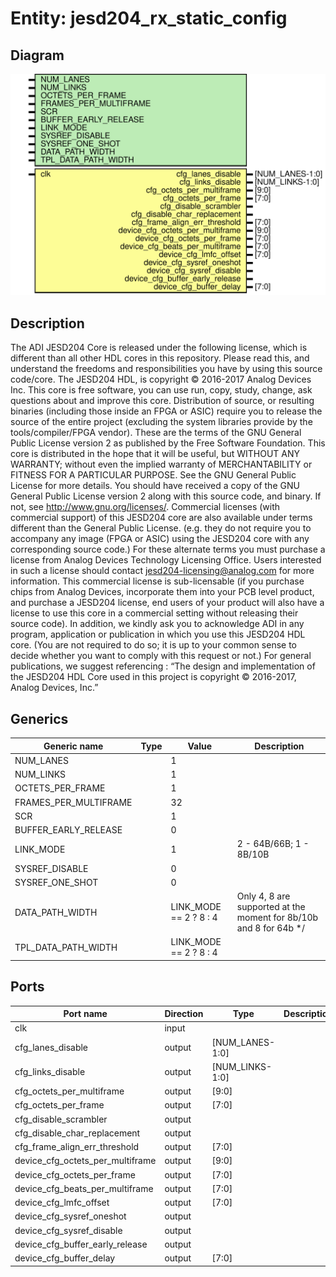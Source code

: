 # Entity: jesd204_rx_static_config

## Diagram

![Diagram](jesd204_rx_static_config.svg "Diagram")
## Description

The ADI JESD204 Core is released under the following license, which is
 different than all other HDL cores in this repository.
 Please read this, and understand the freedoms and responsibilities you have
 by using this source code/core.
 The JESD204 HDL, is copyright © 2016-2017 Analog Devices Inc.
 This core is free software, you can use run, copy, study, change, ask
 questions about and improve this core. Distribution of source, or resulting
 binaries (including those inside an FPGA or ASIC) require you to release the
 source of the entire project (excluding the system libraries provide by the
 tools/compiler/FPGA vendor). These are the terms of the GNU General Public
 License version 2 as published by the Free Software Foundation.
 This core  is distributed in the hope that it will be useful, but WITHOUT ANY
 WARRANTY; without even the implied warranty of MERCHANTABILITY or FITNESS FOR
 A PARTICULAR PURPOSE. See the GNU General Public License for more details.
 You should have received a copy of the GNU General Public License version 2
 along with this source code, and binary.  If not, see
 <http://www.gnu.org/licenses/>.
 Commercial licenses (with commercial support) of this JESD204 core are also
 available under terms different than the General Public License. (e.g. they
 do not require you to accompany any image (FPGA or ASIC) using the JESD204
 core with any corresponding source code.) For these alternate terms you must
 purchase a license from Analog Devices Technology Licensing Office. Users
 interested in such a license should contact jesd204-licensing@analog.com for
 more information. This commercial license is sub-licensable (if you purchase
 chips from Analog Devices, incorporate them into your PCB level product, and
 purchase a JESD204 license, end users of your product will also have a
 license to use this core in a commercial setting without releasing their
 source code).
 In addition, we kindly ask you to acknowledge ADI in any program, application
 or publication in which you use this JESD204 HDL core. (You are not required
 to do so; it is up to your common sense to decide whether you want to comply
 with this request or not.) For general publications, we suggest referencing :
 “The design and implementation of the JESD204 HDL Core used in this project
 is copyright © 2016-2017, Analog Devices, Inc.”
 
## Generics

| Generic name          | Type | Value                  | Description                                                        |
| --------------------- | ---- | ---------------------- | ------------------------------------------------------------------ |
| NUM_LANES             |      | 1                      |                                                                    |
| NUM_LINKS             |      | 1                      |                                                                    |
| OCTETS_PER_FRAME      |      | 1                      |                                                                    |
| FRAMES_PER_MULTIFRAME |      | 32                     |                                                                    |
| SCR                   |      | 1                      |                                                                    |
| BUFFER_EARLY_RELEASE  |      | 0                      |                                                                    |
| LINK_MODE             |      | 1                      | 2 - 64B/66B;  1 - 8B/10B                                           |
| SYSREF_DISABLE        |      | 0                      |                                                                    |
| SYSREF_ONE_SHOT       |      | 0                      |                                                                    |
| DATA_PATH_WIDTH       |      | LINK_MODE == 2 ? 8 : 4 | Only 4, 8 are supported at the moment for 8b/10b and 8 for 64b */  |
| TPL_DATA_PATH_WIDTH   |      | LINK_MODE == 2 ? 8 : 4 |                                                                    |
## Ports

| Port name                        | Direction | Type            | Description |
| -------------------------------- | --------- | --------------- | ----------- |
| clk                              | input     |                 |             |
| cfg_lanes_disable                | output    | [NUM_LANES-1:0] |             |
| cfg_links_disable                | output    | [NUM_LINKS-1:0] |             |
| cfg_octets_per_multiframe        | output    | [9:0]           |             |
| cfg_octets_per_frame             | output    | [7:0]           |             |
| cfg_disable_scrambler            | output    |                 |             |
| cfg_disable_char_replacement     | output    |                 |             |
| cfg_frame_align_err_threshold    | output    | [7:0]           |             |
| device_cfg_octets_per_multiframe | output    | [9:0]           |             |
| device_cfg_octets_per_frame      | output    | [7:0]           |             |
| device_cfg_beats_per_multiframe  | output    | [7:0]           |             |
| device_cfg_lmfc_offset           | output    | [7:0]           |             |
| device_cfg_sysref_oneshot        | output    |                 |             |
| device_cfg_sysref_disable        | output    |                 |             |
| device_cfg_buffer_early_release  | output    |                 |             |
| device_cfg_buffer_delay          | output    | [7:0]           |             |
